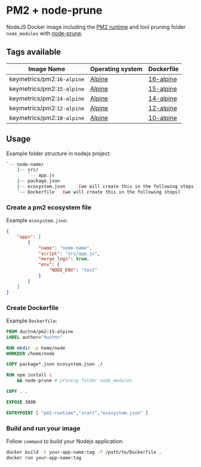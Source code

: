 # PM2 + node-prune

NodeJS Docker image including the [PM2 runtime](https://pm2.keymetrics.io/) and
tool pruning folder `node_modules` with [node-prune](https://github.com/tj/node-prune).

## Tags available

**Image Name** | **Operating system** | **Dockerfile**
---|---|---
keymetrics/pm2:`16-alpine`|[Alpine](https://www.alpinelinux.org/about/)|[16-alpine](./16/alpine/Dockerfile)
keymetrics/pm2:`15-alpine`|[Alpine](https://www.alpinelinux.org/about/)|[15-alpine](./15/alpine/Dockerfile)
keymetrics/pm2:`14-alpine`|[Alpine](https://www.alpinelinux.org/about/)|[14-alpine](./14/alpine/Dockerfile)
keymetrics/pm2:`12-alpine`|[Alpine](https://www.alpinelinux.org/about/)|[12-alpine](./12/alpine/Dockerfile)
keymetrics/pm2:`10-alpine`|[Alpine](https://www.alpinelinux.org/about/)|[10-alpine](./10/alpine/Dockerfile)

## Usage
Example folder structure in nodejs project:

```bash
`-- node-name/
    |-- src/
        `-- app.js
    |-- package.json
    |-- ecosystem.json     (we will create this in the following steps)
    `-- Dockerfile   (we will create this in the following steps)
```

### Create a pm2 ecosystem file

Example `ecosystem.json`:

```json
{
    "apps": [
        {
            "name": "node-name",
            "script": "src/app.js",
            "merge_logs": true,
            "env": {
                "NODE_ENV": "test"
            }
        }
    ]
}
```

### Create Dockerfile

Example `Dockerfile`:

```dockerfile
FROM ductn4/pm2:15-alpine
LABEL author="ductnn"

RUN mkdir -p home/node
WORKDIR /home/node

COPY package*.json ecosystem.json ./

RUN npm install \
    && node-prune # pruning folder node_modules

COPY . .

EXPOSE 3000

ENTRYPOINT [ "pm2-runtime","start","ecosystem.json" ]
```

### Build and run your image

Follow `command` to build your Nodejs application:

```bash
docker build -t your-app-name:tag -f /path/to/Dockerfile .
docker run your-app-name:tag
```
